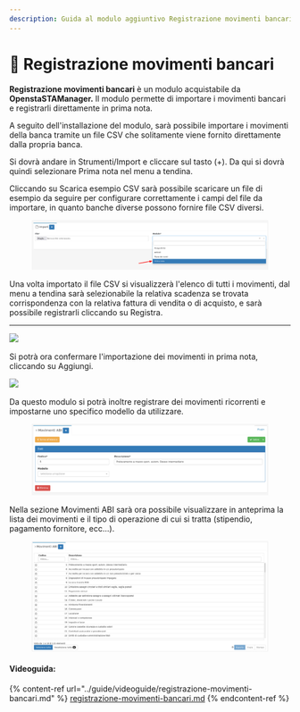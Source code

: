 ```yaml
---
description: Guida al modulo aggiuntivo Registrazione movimenti bancari di OpenSTAManager
---
```


# 📗 Registrazione movimenti bancari

**Registrazione movimenti bancari** è un modulo acquistabile da **OpenstaSTAManager.** Il modulo permette di importare i movimenti bancari e registrarli direttamente in prima nota.

A seguito dell'installazione del modulo, sarà possibile importare i movimenti della banca tramite un file CSV che solitamente viene fornito direttamente dalla propria banca.

Si dovrà andare in Strumenti/Import e cliccare sul tasto (+). Da qui si dovrà quindi selezionare Prima nota nel menu a tendina.

Cliccando su Scarica esempio CSV sarà possibile scaricare un file di esempio da seguire per configurare correttamente i campi del file da importare, in quanto banche diverse possono fornire file CSV diversi.

<figure><img src="../.gitbook/assets/immagine (189).png" alt=""><figcaption></figcaption></figure>

Una volta importato il file CSV si visualizzerà l'elenco di tutti i movimenti, dal menu a tendina sarà selezionabile la relativa scadenza se trovata corrispondenza con la relativa fattura di vendita o di acquisto, e sarà possibile registrarli cliccando su Registra.

***

![](https://firebasestorage.googleapis.com/v0/b/gitbook-x-prod.appspot.com/o/spaces%2F-LZJeLg23eVDvrCv74U7-887967055%2Fuploads%2Fe5Xm7m4stXvh6joWAPKK%2Ffile.png?alt=media)

Si potrà ora confermare l'importazione dei movimenti in prima nota, cliccando su Aggiungi.

![](https://firebasestorage.googleapis.com/v0/b/gitbook-x-prod.appspot.com/o/spaces%2F-LZJeLg23eVDvrCv74U7-887967055%2Fuploads%2Fh5XCsMIlZ8HQqDuy3DTu%2Ffile.png?alt=media)

Da questo modulo si potrà inoltre registrare dei movimenti ricorrenti e impostarne uno specifico modello da utilizzare.

<figure><img src="../.gitbook/assets/immagine (86) (1).png" alt=""><figcaption></figcaption></figure>

Nella sezione Movimenti ABI sarà ora possibile visualizzare in anteprima la lista dei movimenti e il tipo di operazione di cui si tratta (stipendio, pagamento fornitore, ecc...).

<figure><img src="../.gitbook/assets/immagine (289) (1).png" alt=""><figcaption></figcaption></figure>

#### Videoguida:

{% content-ref url="../guide/videoguide/registrazione-movimenti-bancari.md" %}
[registrazione-movimenti-bancari.md](../guide/videoguide/registrazione-movimenti-bancari.md)
{% endcontent-ref %}
